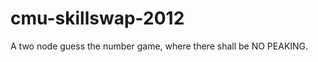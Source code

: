cmu-skillswap-2012
==================

A two node guess the number game, where there shall be NO PEAKING.  